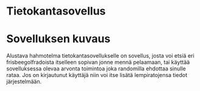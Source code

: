 # Tietokantasovellus


# Sovelluksen kuvaus
Alustava hahmotelma tietokantasovellukselle on sovellus, josta voi etsiä eri frisbeegolfradoista itselleen sopivan jonne mennä pelaamaan, tai käyttää sovelluksessa olevaa arvonta toimintoa joka randomilla ehdottaa sinulle rataa. Jos on kirjautunut käyttäjä niin voi itse lisätä lempiratojensa tiedot järjestelmään.
